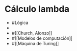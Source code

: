 # Cálculo lambda

- #Lógica
- 
- #[[Church, Alonzo]]
- #[[Modelos de computación]]
- #[[Máquina de Turing]]

